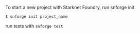 To start a new project with Starknet Foundry, run snforge init
```
$ snforge init project_name
```

run tests with `snforge test`


